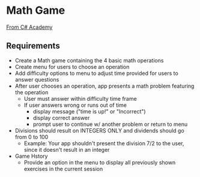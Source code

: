 # Math Game

[From C# Academy](https://www.thecsharpacademy.com/project/53/math-game)

## Requirements

- Create a Math game containing the 4 basic math operations
- Create menu for users to choose an operation
- Add difficulty options to menu to adjust time provided for users to answer questions
- After user chooses an operation, app presents a math problem featuring the operation
  - User must answer within difficulty time frame
  - If user answers wrong or runs out of time
    - display message ("time is up!" or "Incorrect")
    - display correct answer
    - prompt user to continue w/ another problem or return to menu
- Divisions should result on INTEGERS ONLY and dividends should go from 0 to 100
  - Example: Your app shouldn't present the division 7/2 to the user, since it doesn't result in an integer
- Game Hstory
  - Provide an option in the menu to display all previously shown exercises in the current session